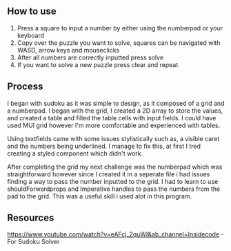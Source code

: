 ## How to use
1. Press a square to input a number by either using the numberpad or your keyboard
2. Copy over the puzzle you want to solve, squares can be navigated with WASD, arrow keys and mouseclicks
3. After all numbers are correctly inputted press solve
4. If you want to solve a new puzzle press clear and repeat

## Process
I began with sudoku as it was simple to design, as it composed of a grid and a numberpad. I began with the grid, I created a 2D array to store the values, and created a table and filled the table cells with input fields. I could have used MUI grid however I'm more comfortable and experienced with tables.

Using textfields came with some issues stylistically such as, a visible caret and the numbers being underlined. I manage to fix this, at first I tred creating a styled component which didn't work. 

After completing the grid my next challenge was the numberpad which was straightforward however since I created it in a seperate file i had issues finding a way to pass the number inputted to the grid. I had to learn to use shouldForwardprops and Imperative handles to pass the numbers from the pad to the grid. This was a useful skill i used alot in this program.

## Resources
https://www.youtube.com/watch?v=eAFcj_2quWI&ab_channel=Insidecode - For Sudoku Solver
